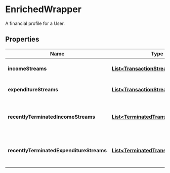 

# EnrichedWrapper

A financial profile for a User.

## Properties

Name | Type | Description | Notes
------------ | ------------- | ------------- | -------------
**incomeStreams** | [**List&lt;TransactionStream&gt;**](TransactionStream.md) | A list of transaction streams | 
**expenditureStreams** | [**List&lt;TransactionStream&gt;**](TransactionStream.md) | A list of transaction streams | 
**recentlyTerminatedIncomeStreams** | [**List&lt;TerminatedTransactionStream&gt;**](TerminatedTransactionStream.md) | A list of terminated transaction income streams | 
**recentlyTerminatedExpenditureStreams** | [**List&lt;TerminatedTransactionStream&gt;**](TerminatedTransactionStream.md) | A list of terminated transaction expenditure streams | 



